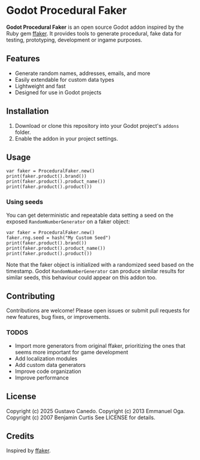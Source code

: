# Godot Procedural Faker

**Godot Procedural Faker** is an open source Godot addon inspired by the Ruby gem [ffaker](https://github.com/ffaker/ffaker). It provides tools to generate procedural, fake data for testing, prototyping, development or ingame purposes.

## Features

- Generate random names, addresses, emails, and more
- Easily extendable for custom data types
- Lightweight and fast
- Designed for use in Godot projects

## Installation

1. Download or clone this repository into your Godot project's `addons` folder.
2. Enable the addon in your project settings.

## Usage

```gdscript
var faker = ProceduralFaker.new()
print(faker.product().brand())
print(faker.product().product_name())
print(faker.product().product())
```

### Using seeds

You can get deterministic and repeatable data setting a seed on the exposed `RandomNumberGenerator` on a faker object:

```gdscript
var faker = ProceduralFaker.new()
faker.rng.seed = hash("My Custom Seed")
print(faker.product().brand())
print(faker.product().product_name())
print(faker.product().product())
```

Note that the faker object is initialized with a randomized seed based on the timestamp. Godot `RandomNumberGenerator` can produce similar results for similar seeds, this behaviour could appear on this addon too.

## Contributing

Contributions are welcome! Please open issues or submit pull requests for new features, bug fixes, or improvements.

### TODOS

- Import more generators from original ffaker, prioritizing the ones that seems more important for game development
- Add localization modules
- Add custom data generators
- Improve code organization
- Improve performance

## License

Copyright (c) 2025 Gustavo Canedo.
Copyright (c) 2013 Emmanuel Oga.
Copyright (c) 2007 Benjamin Curtis
See LICENSE for details.

## Credits

Inspired by [ffaker](https://github.com/ffaker/ffaker).
